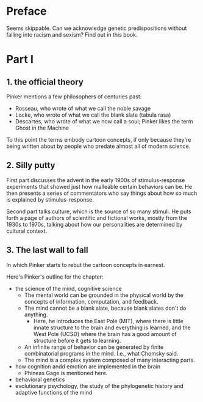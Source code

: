 # Preface

Seems skippable. Can we acknowledge genetic predispositions without falling into racism and sexism? Find out in this book.

# Part I
## 1. the official theory
Pinker mentions a few philosophers of centuries past:

* Rosseau, who wrote of what we call the noble savage
* Locke, who wrote of what we call the blank slate (tabula rasa)
* Descartes, who wrote of what we now call a soul; Pinker likes the term Ghost in the Machine

To this point the terms embody cartoon concepts, if only because they're being written about by people
who predate almost all of modern science.

## 2. Silly putty
First part discusses the advent in the early 1900s of stimulus-response experiments that showed
just how malleable certain behaviors can be. He then presents a series of commentators who say
things about how so much is explained by stimulus-response.

Second part talks culture, which is the source of so many stimuli. He puts forth a page of authors
of scientific and fictional works, mostly from the 1930s to 1970s, talking about how our personalities
are determined by cultural context.

## 3. The last wall to fall

In which Pinker starts to rebut the cartoon concepts in earnest.

Here's Pinker's outline for the chapter:

* the science of the mind, cognitive science
  * The mental world can be grounded in the physical world by the concepts of
  information, computation, and feedback.
  * The mind cannot be a blank slate, because blank slates don't do anything.
    * Here, he introduces the East Pole (MIT), where there is little innate structure 
      to the brain and everything is learned,  and the West Pole (UCSD) where the brain
      has a good amount of structure before it gets to learning.
  * An infinite range of behavior can be generated by finite combinatorial programs in the
  mind. I.e., what Chomsky said.
  * The mind is a complex system composed of many interacting parts.
* how cognition andd emotion are implemented in the brain
    * Phineas Gage is mentioned here.
* behavioral genetics
* evolutionary psychology, the study of the phylogenetic history and adaptive functions of the mind
